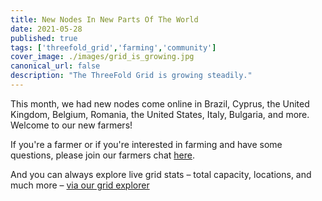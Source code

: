 ```yaml
---
title: New Nodes In New Parts Of The World
date: 2021-05-28
published: true
tags: ['threefold_grid','farming','community']
cover_image: ./images/grid_is_growing.jpg
canonical_url: false
description: "The ThreeFold Grid is growing steadily."
---
```


This month, we had new nodes come online in Brazil, Cyprus, the United Kingdom, Belgium, Romania, the United States, Italy, Bulgaria, and more. Welcome to our new farmers!

If you're a farmer or if you're interested in farming and have some questions, please join our farmers chat [here](https://t.me/threefoldfarmers).

And you can always explore live grid stats – total capacity, locations, and much more – [via our grid explorer](https://explorer.threefold.io/)
